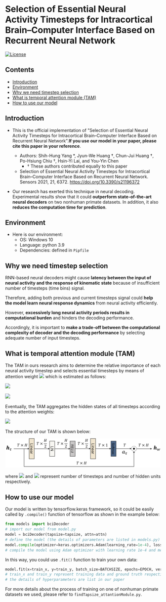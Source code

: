 # Selection of Essential Neural Activity Timesteps for Intracortical Brain–Computer Interface Based on Recurrent Neural Network

[![License](https://img.shields.io/badge/License-BSD%203--Clause-blue.svg)](https://opensource.org/licenses/BSD-3-Clause)

## Contents
* [Introduction](https://github.com/nclab-me-ncku/Temporal_Attention_LSTM#introduction)
* [Environment](https://github.com/nclab-me-ncku/Temporal_Attention_LSTM#environment)
* [Why we need timestep selection](https://github.com/nclab-me-ncku/Temporal_Attention_LSTM#why-we-need-timestep-selection)
* [What is temporal attention module (TAM)](https://github.com/nclab-me-ncku/Temporal_Attention_LSTM#what-is-temporal-attention-module-tam)
* [How to use our model](https://github.com/nclab-me-ncku/Temporal_Attention_LSTM#how-to-use-our-model)

## Introduction
* This is the official implementation of "Selection of Essential Neural Activity Timesteps for Intracortical Brain–Computer Interface Based on Recurrent Neural Network".**If you use our model in your paper, please cite this paper in your reference**.  
  * Authors: Shih-Hung Yang *, Jyun-We Huang †, Chun-Jui Huang †, Po-Hsiung Chiu †, Hsin-Yi Lai, and You-Yin Chen
    * † These authors contributed equally to this paper
  * Selection of Essential Neural Activity Timesteps for Intracortical Brain–Computer Interface Based on Recurrent Neural Network. Sensors 2021, 21, 6372. https://doi.org/10.3390/s21196372

* Our research has exerted this technique in neural decoding. Experimental results show that it could **outperform state-of-the-art neural decoders** on two nonhuman primate datasets. In addition, it also **reduces the computation time for prediction**.


## Environment
* Here is our environment: 
  * OS: Windows 10
  * Language: python 3.9
  * Dependencies: defined in `Pipfile`


## Why we need timestep selection

RNN-based neural decoders might cause **latency between the input of neural activity and the response of kinematic state** because of insufficient number of timesteps (time bins) signal.

Therefore, adding both previous and current timesteps signal could **help the model learn neural response dynamics** from neural activity efficiently. 

However, **excessively long neural activity periods results in computational burden** and hinders the decoding performance.  

Accordingly, it is important to **make a trade-off between the computational complexity of decoder and the decoding performance** by selecting adequate number of input timesteps.

## What is temporal attention module (TAM)

The TAM in ours research aims to determine the relative importance of each neural activity timestep and selects essential timesteps by means of attention weight <img src="https://latex.codecogs.com/png.latex?a_{\tau}"/> which is estimated as follows:  

![](https://latex.codecogs.com/png.latex?\textit{\textbf{u}}_{\tau}=\text{RELU}(\textit{\textbf{W}}\textit{\textbf{h}}_{\tau}+\textit{\textbf{b}}))
  
![](https://latex.codecogs.com/png.latex?a_{\tau}=\frac{\exp{(u^T_{\tau}v)}}{\sum^T_{\tau=1}\exp{(u^T_{\tau}v)}})

Eventually, the TAM aggregates the hidden states of all timesteps according to the attention weights:  

![](https://latex.codecogs.com/png.latex?\textit{\textbf{h}}_w=\sum^T_{\tau=1}a_{\tau}\textit{\textbf{h}}_\tau)

The structure of our TAM is shown below:

![](fig/TAM.png)

where <img src="https://latex.codecogs.com/png.latex?T"/> and <img src="https://latex.codecogs.com/png.latex?H"/> represent number of timesteps and number of hidden units respectively.

## How to use our model

Our model is written by tensorflow.keras framework, so it could be easily called by `.compile()` function of tensorflow as shown in the example below:
```py
from models import bciDecoder 
# import our model from model.py
model = bciDecoder(tapsize=tapsize, attn=attn)
# define the model (the details of parameters are listed in models.py)
model.compile(optimizer=keras.optimizers.Adam(learning_rate=1e-4), loss='mse')
# compile the model using Adam optimizer with learning rate 1e-4 and mean square error loss
```
In this way, you could use `.fit()` function to train your own data:
```py
model.fit(x=train_x, y=train_y, batch_size=BATCHSIZE, epochs=EPOCH, verbose=0, shuffle=True)
# train_x and train_y represent training data and ground truth respectively
# the details of hyperparameters are list in our paper
```
For more details about the process of training on one of nonhuman primate datasets we used, please refer to `findTapsize_attantionModule.py`.
